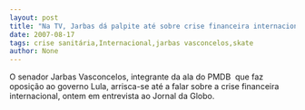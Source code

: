 ```yaml
---
layout: post
title: "Na TV, Jarbas dá palpite até sobre crise financeira internacional"
date: 2007-08-17
tags: crise sanitária,Internacional,jarbas vasconcelos,skate
author: None
---
```


O senador Jarbas Vasconcelos, integrante da ala do PMDB&nbsp; que faz oposi&ccedil;&atilde;o ao governo Lula, arrisca-se at&eacute; a falar sobre a crise financeira internacional, ontem em entrevista ao Jornal da Globo.
&nbsp;
&nbsp; 